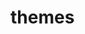 <!-- generated by markdown-notes-tree -->

# themes

<!-- optional markdown-notes-tree directory description starts here -->

<!-- optional markdown-notes-tree directory description ends here -->


